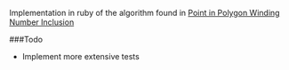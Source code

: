 
Implementation in ruby of the algorithm found in [Point in Polygon Winding Number Inclusion](http://softsurfer.com/Archive/algorithm_0103/algorithm_0103.htm#Crossing%20Number "Original Algorithm")



###Todo
* Implement more extensive tests
